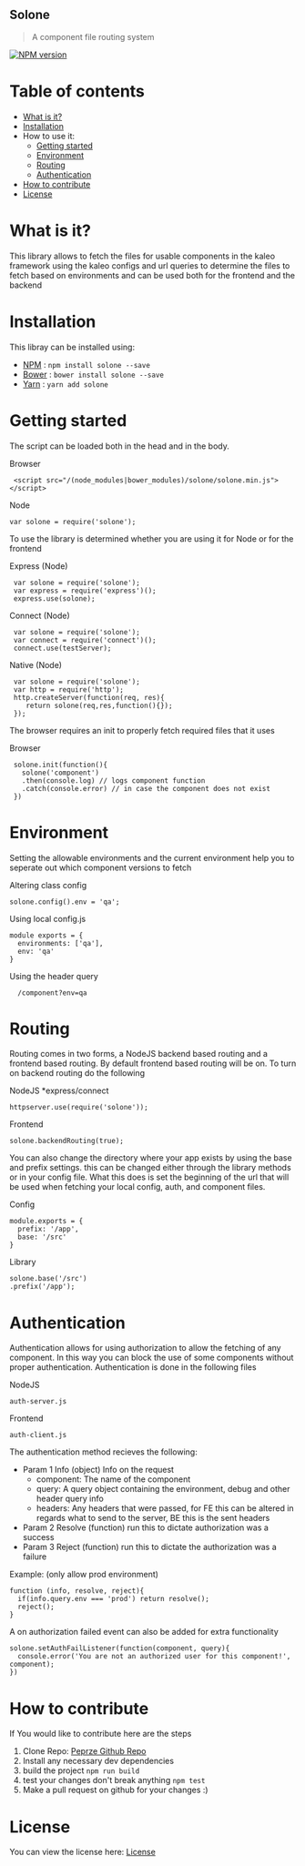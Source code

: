 ## Solone
> A component file routing system

[![NPM version][npm-image]][npm-url]

Table of contents
=================

   * [What is it?](#what-is-it)
   * [Installation](#installation)
   * How to use it:
      * [Getting started](#getting-started)
      * [Environment](#environment)
      * [Routing](#routing)
      * [Authentication](#authentication)
   * [How to contribute](#how-to-contribute)
   * [License](#license)
   
What is it?
==========
This library allows to fetch the files for usable components in the kaleo framework using the kaleo configs and url queries to determine the files to fetch based on environments and can be used both for the frontend and the backend

Installation
============
This libray can be installed using:

 * [NPM](https://www.npmjs.com) :  `npm install solone --save`
 * [Bower](https://bower.io/) : `bower install solone --save`
 * [Yarn](https://yarnpkg.com/lang/en/docs/install) : `yarn add solone`
 
Getting started
============
The script can be loaded both in the head and in the body.

Browser
```
 <script src="/(node_modules|bower_modules)/solone/solone.min.js"></script>
```

Node
```
var solone = require('solone');
```

To use the library is determined whether you are using it for Node or for the frontend

Express (Node)
```
 var solone = require('solone');
 var express = require('express')();
 express.use(solone);
```

Connect (Node)
```
 var solone = require('solone');
 var connect = require('connect')();
 connect.use(testServer);
```
Native (Node)
```
 var solone = require('solone');
 var http = require('http');
 http.createServer(function(req, res){
    return solone(req,res,function(){});
 });
```

The browser requires an init to properly fetch required files that it uses

Browser
```
 solone.init(function(){
   solone('component')
   .then(console.log) // logs component function
   .catch(console.error) // in case the component does not exist
 })
```

Environment
============
Setting the allowable environments and the current environment help you to seperate out which component versions to fetch

Altering class config
```
solone.config().env = 'qa';
```

Using local config.js
```
module exports = {
  environments: ['qa'],
  env: 'qa'
}
```

Using the header query
```
  /component?env=qa
```

Routing
============
Routing comes in two forms, a NodeJS backend based routing and a frontend based routing.
By default frontend based routing will be on. To turn on backend routing do the following

NodeJS *express/connect
```
httpserver.use(require('solone'));
```

Frontend
```
solone.backendRouting(true);
```

You can also change the directory where your app exists by using the base and prefix settings.
this can be changed either through the library methods or in your config file. What this does is
set the beginning of the url that will be used when fetching your local config, auth, and component files.

Config
```
module.exports = {
  prefix: '/app',
  base: '/src'
}
```

Library
```
solone.base('/src')
.prefix('/app');
```

Authentication
============
Authentication allows for using authorization to allow the fetching of any component.
In this way you can block the use of some components without proper authentication.
Authentication is done in the following files

NodeJS
```
auth-server.js
```

Frontend
```
auth-client.js
```

The authentication method recieves the following:

- Param 1 Info (object) Info on the request
  - component: The name of the component
  - query: A query object containing the environment, debug and other header query info
  - headers: Any headers that were passed, for FE this can be altered in regards what to send to the server, BE this is the sent headers
- Param 2 Resolve (function) run this to dictate authorization was a success
- Param 3 Reject (function) run this to dictate the authorization was a failure

Example: (only allow prod environment)
```
function (info, resolve, reject){
  if(info.query.env === 'prod') return resolve();
  reject();
}
```

A on authorization failed event can also be added for extra functionality
```
solone.setAuthFailListener(function(component, query){
  console.error('You are not an authorized user for this component!', component);
})
```

How to contribute
=================
If You would like to contribute here are the steps

1. Clone Repo: [Peprze Github Repo](https://github.com/keleko34/solone)
2. Install any necessary dev dependencies
3. build the project `npm run build`
4. test your changes don't break anything `npm test`
5. Make a pull request on github for your changes :)

License
=======
You can view the license here: [License](https://github.com/keleko34/solone/blob/master/LICENSE)

[npm-url]: https://www.npmjs.com/package/solone
[npm-image]: https://img.shields.io/npm/v/solone.svg